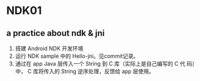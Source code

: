 # NDK01
a practice about ndk &amp; jni 
-----------------------------------
1. 搭建 Android NDK 开发环境
2.  运行 NDK sample 中的 Hello-jni。见commit记录。
3. 通过在 app Java 层传入一个 String 到 C 库（实际上是自己编写的 C 代
码） 中， C 库将传入的 String 逆序处理，反馈给 app 层使用。
